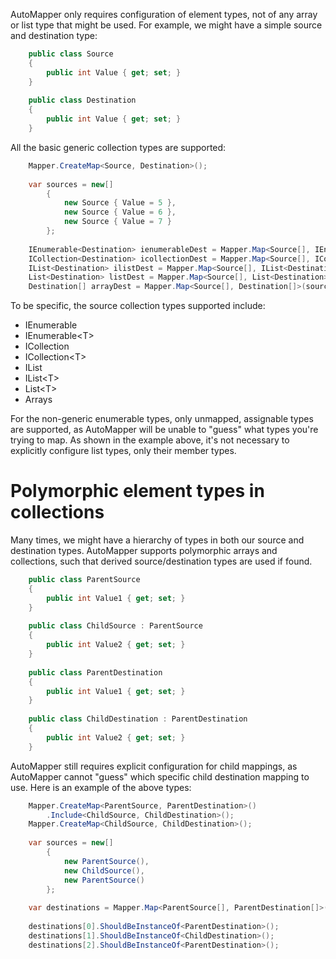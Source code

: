 AutoMapper only requires configuration of element types, not of any array or list type that might be used.  For example, we might have a simple source and destination type:
```csharp
    public class Source
    {
    	public int Value { get; set; }
    }
    
    public class Destination
    {
    	public int Value { get; set; }
    }
```
All the basic generic collection types are supported:
```csharp
    Mapper.CreateMap<Source, Destination>();
    
    var sources = new[]
    	{
    		new Source { Value = 5 },
    		new Source { Value = 6 },
    		new Source { Value = 7 }
    	};
    
    IEnumerable<Destination> ienumerableDest = Mapper.Map<Source[], IEnumerable<Destination>>(sources);
    ICollection<Destination> icollectionDest = Mapper.Map<Source[], ICollection<Destination>>(sources);
    IList<Destination> ilistDest = Mapper.Map<Source[], IList<Destination>>(sources);
    List<Destination> listDest = Mapper.Map<Source[], List<Destination>>(sources);
    Destination[] arrayDest = Mapper.Map<Source[], Destination[]>(sources);
```
To be specific, the source collection types supported include:

* IEnumerable
* IEnumerable&lt;T&gt;
* ICollection
* ICollection&lt;T&gt;
* IList
* IList&lt;T&gt;
* List&lt;T&gt;
* Arrays

For the non-generic enumerable types, only unmapped, assignable types are supported, as AutoMapper will be unable to "guess" what types you're trying to map.  As shown in the example above, it's not necessary to explicitly configure list types, only their member types.

# Polymorphic element types in collections
Many times, we might have a hierarchy of types in both our source and destination types.  AutoMapper supports polymorphic arrays and collections, such that derived source/destination types are used if found.
```csharp
    public class ParentSource
    {
    	public int Value1 { get; set; }
    }
    
    public class ChildSource : ParentSource
    {
    	public int Value2 { get; set; }
    }
    
    public class ParentDestination
    {
    	public int Value1 { get; set; }
    }
    
    public class ChildDestination : ParentDestination
    {
    	public int Value2 { get; set; }
    }
```
AutoMapper still requires explicit configuration for child mappings, as AutoMapper cannot "guess" which specific child destination mapping to use.  Here is an example of the above types:
```csharp
    Mapper.CreateMap<ParentSource, ParentDestination>()
    	.Include<ChildSource, ChildDestination>();
    Mapper.CreateMap<ChildSource, ChildDestination>();
    
    var sources = new[]
    	{
    		new ParentSource(),
    		new ChildSource(),
    		new ParentSource()
    	};
    
    var destinations = Mapper.Map<ParentSource[], ParentDestination[]>(sources);
    
    destinations[0].ShouldBeInstanceOf<ParentDestination>();
    destinations[1].ShouldBeInstanceOf<ChildDestination>();
    destinations[2].ShouldBeInstanceOf<ParentDestination>();
```